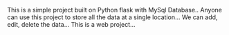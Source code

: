 This is a simple project built on Python flask with MySql Database..
Anyone can use this project to store all the data at a single location...
We can add, edit, delete the data...
This is a web project...